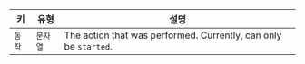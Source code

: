| 키    | 유형    | 설명                                                               |
| ---- | ----- | ---------------------------------------------------------------- |
| `동작` | `문자열` | The action that was performed. Currently, can only be `started`. |
